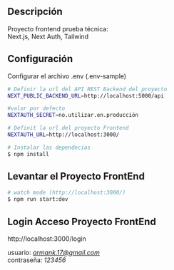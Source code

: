 ## Descripción

Proyecto frontend prueba técnica:<br>
Next.js, Next Auth, Tailwind


## Configuración

Configurar el archivo .env (.env-sample)
```bash
# Definir la url del API REST Backend del proyecto
NEXT_PUBLIC_BACKEND_URL=http://localhost:5000/api

#valor por defecto
NEXTAUTH_SECRET=no.utilizar.en.producción

# Definit la url del proyecto Frontend
NEXTAUTH_URL=http://localhost:3000/
```

```bash
# Instalar las dependecias
$ npm install
```

## Levantar el Proyecto FrontEnd

```bash
# watch mode (http://localhost:3000/)
$ npm run start:dev
```
## Login Acceso Proyecto FrontEnd

http://localhost:3000/login

usuario: *armank.17@gmail.com*<br>
contraseña: *123456*